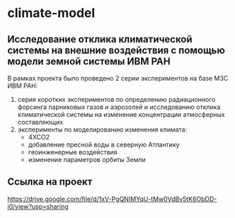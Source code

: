 # climate-model

## Исследование отклика климатической системы на внешние воздействия с помощью модели земной системы ИВМ РАН

В рамках проекта было проведено 2 серии экспериментов на базе МЗС ИВМ РАН: 
1. серия коротких экспериментов по определению радиационного форсинга парниковых газов и аэрозолей и исследованию отклика климатической системы на изменение концентрации атмосферных составляющих
2. эксперименты по моделированию изменения климата:
     - 4ХСО2
     - добавление пресной воды в северную Атлантику
     - геоинженерные воздействия
     - изменение параметров орбиты Земли

## Ссылка на проект 

https://drive.google.com/file/d/1xV-PgQNIMYqU-tMw0VdBv5tK6ObDD-i0/view?usp=sharing
